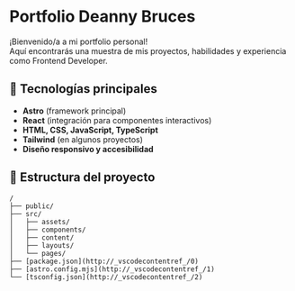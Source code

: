 # Portfolio Deanny Bruces

¡Bienvenido/a a mi portfolio personal!  
Aquí encontrarás una muestra de mis proyectos, habilidades y experiencia como Frontend Developer.

## 🚀 Tecnologías principales

- **Astro** (framework principal)
- **React** (integración para componentes interactivos)
- **HTML, CSS, JavaScript, TypeScript**
- **Tailwind** (en algunos proyectos)
- **Diseño responsivo y accesibilidad**

## 📂 Estructura del proyecto

```text
/
├── public/
├── src/
│   ├── assets/
│   ├── components/
│   ├── content/
│   ├── layouts/
│   └── pages/
├── [package.json](http://_vscodecontentref_/0)
├── [astro.config.mjs](http://_vscodecontentref_/1)
└── [tsconfig.json](http://_vscodecontentref_/2)
```
